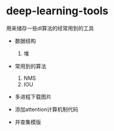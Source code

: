 # deep-learning-tools
用来储存一些dl算法的经常用到的工具
- 数据结构
  1. 堆
- 常用到的算法
   1. NMS
    2. IOU
- 多进程下载图片

- 添加attention计算机制代码
- 并查集模版



